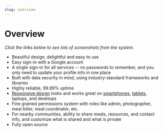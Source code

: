 ```yaml
---
slug: overview
---
```


# Overview

_Click the links below to see lots of screenshots from the system._

* Beautiful design, delightful and easy to use
* Easy sign-in with a Google account
* A single sign-in for all services -- no passwords to remember, and you only need to update your profile info in one place
* Built with data security in mind, using industry-standard frameworks and libraries
* Highly reliable, 99.99% uptime
* [Responsive design](assets/screenshots/meals-index-mobile.png) looks and works great on [smartphones](assets/screenshots/view-meal-mobile.png), [tablets](assets/screenshots/profile-tablet.png), laptops, and desktops
* Fine grained permissions system with roles like admin, photographer, meal biller, meal coordinator, etc.
* For nearby communities, ability to share meals, resources, and contact info, and customize what is shared and what is private
* Fully open source
